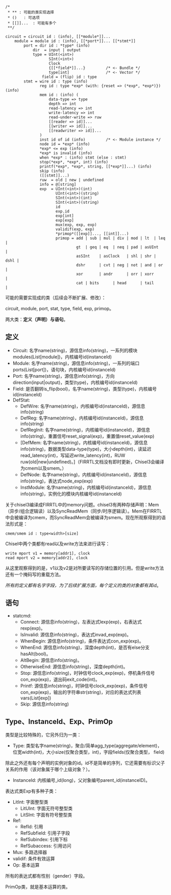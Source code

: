 ```
/*
 * ** : 可能的类实现选择
 * ()   : 可选项
 * [[]]...  : 可能有多个
 **/

circuit = circuit id : (info), [[*module*]]...
    module = module id : (info), [[*port*]]... [[*stmt*]]
        port = dir id : *type* (info)
            dir  = input | output
            type = UInt(<int>)      
                   SInt(<int>)
                   Clock
                   {[[*field*]]...}         /* <- Bundle */
                   type[int]                /* <- Vector */
                field = (flip) id : type
        stmt = wire id : type (info)
               reg id : type *exp* (with: {reset => (*exp*, *exp*)}) (info)
               mem id : (info) (
                   data-type => type
                   depth => int
                   read-latency => int
                   write-latency => int
                   read-under-write => ruw
                   [[reader => id]]...
                   [[writer => id]]...
                   [[readwriter => id]]...
               )
               inst id of id (info)         /* <- Module instance */
               node id = *exp* (info)
               *exp* <= exp (info)
               *exp* is invalid (info)
               when *exp* : (info) stmt (else : stmt)
               stop(*exp*, *exp*, int) (info)
               printf(*exp*, *exp*, string, [[*exp*]]...) (info)
               skip (info)
               ([[stmt]]...)
               ruw  = old | new | undefined
               info = @[string]
               exp  = UInt(<int>)(int)
                      UInt(<int>)(string)
                      SInt(<int>)(int)
                      SInt(<int>)(string)
                      id
                      exp.id
                      exp[int]
                      exp[exp]
                      mux(exp, exp, exp)
                      validif(exp, exp)
                      *primop*([[exp]]..., [[int]]...)
                      primop = add | sub | mul | div | mod | lt  | leq  | 
                               gt  | geq | eq  | neq | pad | asUInt     |
                               asSInt    | asClock   | shl | shr | dshl |
                               dshr      | cvt | neg | not | and | or   |
                               xor       | andr      | orr | xorr       |
                               cat | bits      | head      | tail       |
```

可能的需要实现成的类（后续会不断扩展、修改）：

circuit, module, port, stat, type, field, exp, primop。

两大类：**定义（声明）**与**语句**。

## 定义

- Circuit: 名字name(string)，源信息info(string)，一系列的模块modules(List[module])，内核编号id(instanceId)
- Module: 名字name(string)，源信息info(string)，一系列的端口ports(List[port])，语句块，内核编号id(instanceId)
- Port: 名字name(string)，源信息info(string)，方向direction(input|output)，类型(type)，内核编号id(instanceId)
- Field: 是否翻转is_flip(bool)，名字name(string)，类型(type)，内核编号id(instanceId)
- DefStat: 
    - DefWire: 名字name(string)，内核编号id(instanceId)，源信息info(string)
    - DefReg: 名字name(string)，内核编号id(instanceId)，源信息info(string)
    - DefRegInit: 名字name(string)，内核编号id(instanceId)，源信息info(string)，重置信号reset_signal(exp)，重置值reset_value(exp)
    - [DefMem: 名字name(string)，内核编号id(instanceId)，源信息info(string)，数据类型data-type(type)，大小depth(int)，读延迟read_latency(int)，写延迟write_latency(int)，RUW ruw(old|new|undefined)。]（FIRRTL文档没有即时更新，Chisel3会编译为cmem以及smem。）
    - DefNode: 名字name(string)，内核编号id(instanceId)，源信息info(string)，表达式node_exp(exp)
    - InstModule: 名字name(string)，内核编号id(instanceId)，源信息info(string)，实例化的模块内核编号id(instanceId)

关于chisel3编译成FIRRTL中的memory问题。chisel3有两种存储声明：Mem（异步/组合逻辑读）以及SyncReadMem（同步/时序逻辑读）。Mem在FIRRTL中会被编译为cmem，而SyncReadMem会被编译为smem。现在所观察得到的语法形式是：

```firrtl
cmem/smem id : type<width>[size]
```

Chisel中两个类都有read以及write方法来进行读写：

```firrtl
write mport v1 = memory[addr1], clock
read mport v2 = memory[addr2], clock
```

从这里观察得到的是，v1以及v2是对所要读写的存储位置的引用。但是write方法还有一个掩码写的重载方法。

*所有的定义都有名字字段，为了后续扩展方面，每个定义的类的对象都有其id*。

## 语句

- statcmd: 
    - Connect: 源信息info(string)，左表达式lexp(exp)，右表达式rexp(exp)。
    - IsInvalid: 源信息info(string)，表达式invad_exp(exp)。
    - WhenBegin: 源信息info(string)，条件表达式con_exp(exp)。
    - WhenEnd: 源信息info(string)，深度depth(int)，是否有else分支hasAlt(bool)。
    - AltBegin: 源信息info(string)。
    - OtherwiseEnd: 源信息info(string)，深度depth(int)。
    - Stop: 源信息info(string)，时钟信号clock_exp(exp)，停机条件信号con_exp(exp)，退出码exit_code(int)。
    - Printf: 源信息info(string)，时钟信号clock_exp(exp)，条件信号con_exp(exp)，输出的字符串str(string)，对应的表达式列表vars(List[exp])
    - Skip: 源信息info(string)

## Type、InstanceId、Exp、PrimOp

类型是比较特殊的，它另外归为一类：

- Type: 类型名字name(string)，聚合/简单agg_type(aggregate/element)，位宽width(int)，大小size(仅聚合类型，int)，字段fields(仅聚合类型， field)

除此之外还有每个声明的实例对象的id。id不是简单的序列，它还需要有标识父子关系的作用（该对象属于哪个上级对象？）。

- InstanceId: 内核编号_id(long)，父对象编号parent_id(instanceID)。

表达式类Exp有多种子类：

- LitInt: 字面整型类
    - LitUInt: 字面无符号整型类
    - LitSInt: 字面有符号整型类
- Ref:
    - RefId: 引用
    - RefSubfield: 引用子字段
    - RefSubindex: 引用下标
    - RefSubaccess: 引用访问
- Mux: 多路选择器
- validif: 条件有效运算
- Op: 基本运算

所有的表达式都有性别（gender）字段。

PrimOp类，就是基本运算的类。
